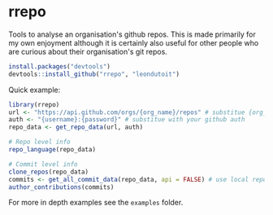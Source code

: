 rrepo
=====

Tools to analyse an organisation's github repos. This is made primarily for my own enjoyment although it is certainly also useful for other people who are curious about their organisation's git repos.

```R
install.packages("devtools")
devtools::install_github("rrepo", "leondutoit")
```

Quick example:
```R
library(rrepo)
url <- "https://api.github.com/orgs/{org_name}/repos" # substitue {org_name} with name
auth <- "{username}:{password}" # substitue with your github auth
repo_data <- get_repo_data(url, auth)

# Repo level info
repo_language(repo_data)

# Commit level info
clone_repos(repo_data)
commits <- get_all_commit_data(repo_data, api = FALSE) # use local repos
author_contributions(commits)

```

For more in depth examples see the `examples` folder.
